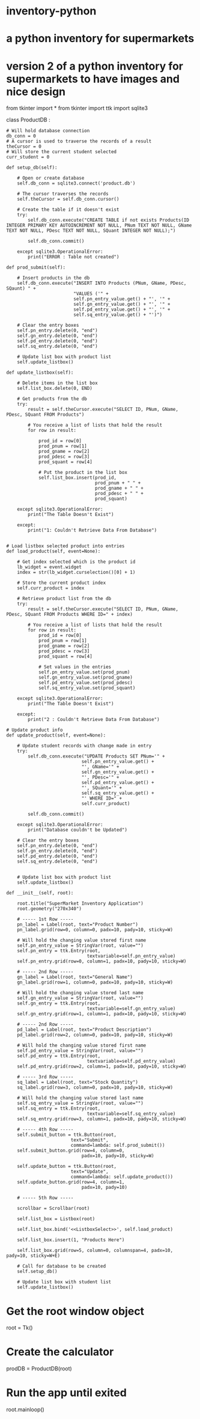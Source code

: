 # inventory-python
# a python inventory for supermarkets
# version 2 of a python inventory for supermarkets to have images and nice design
from tkinter import *
from tkinter import ttk
import sqlite3

class ProductDB :

    # Will hold database connection
    db_conn = 0
    # A cursor is used to traverse the records of a result
    theCursor = 0
    # Will store the current student selected
    curr_student = 0

    def setup_db(self):

        # Open or create database
        self.db_conn = sqlite3.connect('product.db')

        # The cursor traverses the records
        self.theCursor = self.db_conn.cursor()

        # Create the table if it doesn't exist
        try:
            self.db_conn.execute("CREATE TABLE if not exists Products(ID INTEGER PRIMARY KEY AUTOINCREMENT NOT NULL, PNum TEXT NOT NULL, GName TEXT NOT NULL, PDesc TEXT NOT NULL, SQuant INTEGER NOT NULL);")

            self.db_conn.commit()

        except sqlite3.OperationalError:
            print("ERROR : Table not created")

    def prod_submit(self):

        # Insert products in the db
        self.db_conn.execute("INSERT INTO Products (PNum, GName, PDesc, SQaunt) " +
                             "VALUES ('" +
                             self.pn_entry_value.get() + "', '" +
                             self.gn_entry_value.get() + "', '" +
                             self.pd_entry_value.get() + "', '" +
                             self.sq_entry_value.get() + "')")

        # Clear the entry boxes
        self.pn_entry.delete(0, "end")
        self.gn_entry.delete(0, "end")
        self.pd_entry.delete(0, "end")
        self.sq_entry.delete(0, "end")

        # Update list box with product list
        self.update_listbox()

    def update_listbox(self):

        # Delete items in the list box
        self.list_box.delete(0, END)

        # Get products from the db
        try:
            result = self.theCursor.execute("SELECT ID, PNum, GName, PDesc, SQuant FROM Products")

            # You receive a list of lists that hold the result
            for row in result:

                prod_id = row[0]
                prod_pnum = row[1]
                prod_gname = row[2]
                prod_pdesc = row[3]
                prod_squant = row[4]

                # Put the product in the list box
                self.list_box.insert(prod_id,
                                     prod_pnum + " " +
                                     prod_gname + " " +
                                     prod_pdesc + " " +
                                     prod_squant)

        except sqlite3.OperationalError:
            print("The Table Doesn't Exist")

        except:
            print("1: Couldn't Retrieve Data From Database")


    # Load listbox selected product into entries
    def load_product(self, event=None):

        # Get index selected which is the product id
        lb_widget = event.widget
        index = str(lb_widget.curselection()[0] + 1)

        # Store the current product index
        self.curr_product = index

        # Retrieve product list from the db
        try:
            result = self.theCursor.execute("SELECT ID, PNum, GName, PDesc, SQuant FROM Products WHERE ID=" + index)

            # You receive a list of lists that hold the result
            for row in result:
                prod_id = row[0]
                prod_pnum = row[1]
                prod_gname = row[2]
                prod_pdesc = row[3]
                prod_squant = row[4]

                # Set values in the entries
                self.pn_entry_value.set(prod_pnum)
                self.gn_entry_value.set(prod_gname)
                self.pd_entry_value.set(prod_pdesc)
                self.sq_entry_value.set(prod_squant)

        except sqlite3.OperationalError:
            print("The Table Doesn't Exist")

        except:
            print("2 : Couldn't Retrieve Data From Database")

    # Update product info
    def update_product(self, event=None):

        # Update student records with change made in entry
        try:
            self.db_conn.execute("UPDATE Products SET PNum='" +
                                self.pn_entry_value.get() +
                                "', GName='" +
                                self.gn_entry_value.get() +
                                "', PDesc='" +
                                self.pd_entry_value.get() +
                                "', SQuant='" +
                                self.sq_entry_value.get() +
                                "' WHERE ID=" +
                                self.curr_product)

            self.db_conn.commit()

        except sqlite3.OperationalError:
            print("Database couldn't be Updated")

        # Clear the entry boxes
        self.pn_entry.delete(0, "end")
        self.gn_entry.delete(0, "end")
        self.pd_entry.delete(0, "end")
        self.sq_entry.delete(0, "end")


        # Update list box with product list
        self.update_listbox()

    def __init__(self, root):

        root.title("SuperMarket Inventory Application")
        root.geometry("270x340")

        # ----- 1st Row -----
        pn_label = Label(root, text="Product Number")
        pn_label.grid(row=0, column=0, padx=10, pady=10, sticky=W)

        # Will hold the changing value stored first name
        self.pn_entry_value = StringVar(root, value="")
        self.pn_entry = ttk.Entry(root,
                                  textvariable=self.pn_entry_value)
        self.pn_entry.grid(row=0, column=1, padx=10, pady=10, sticky=W)

        # ----- 2nd Row -----
        gn_label = Label(root, text="General Name")
        gn_label.grid(row=1, column=0, padx=10, pady=10, sticky=W)

        # Will hold the changing value stored last name
        self.gn_entry_value = StringVar(root, value="")
        self.gn_entry = ttk.Entry(root,
                                  textvariable=self.gn_entry_value)
        self.gn_entry.grid(row=1, column=1, padx=10, pady=10, sticky=W)

        # ----- 2nd Row -----
        pd_label = Label(root, text="Product Description")
        pd_label.grid(row=2, column=0, padx=10, pady=10, sticky=W)

        # Will hold the changing value stored first name
        self.pd_entry_value = StringVar(root, value="")
        self.pd_entry = ttk.Entry(root,
                                  textvariable=self.pd_entry_value)
        self.pd_entry.grid(row=2, column=1, padx=10, pady=10, sticky=W)

        # ----- 3rd Row -----
        sq_label = Label(root, text="Stock Quantity")
        sq_label.grid(row=3, column=0, padx=10, pady=10, sticky=W)

        # Will hold the changing value stored last name
        self.sq_entry_value = StringVar(root, value="")
        self.sq_entry = ttk.Entry(root,
                                  textvariable=self.sq_entry_value)
        self.sq_entry.grid(row=3, column=1, padx=10, pady=10, sticky=W)

        # ----- 4th Row -----
        self.submit_button = ttk.Button(root,
                            text="Submit",
                            command=lambda: self.prod_submit())
        self.submit_button.grid(row=4, column=0,
                                padx=10, pady=10, sticky=W)

        self.update_button = ttk.Button(root,
                            text="Update",
                            command=lambda: self.update_product())
        self.update_button.grid(row=4, column=1,
                                padx=10, pady=10)

        # ----- 5th Row -----

        scrollbar = Scrollbar(root)

        self.list_box = Listbox(root)

        self.list_box.bind('<<ListboxSelect>>', self.load_product)

        self.list_box.insert(1, "Products Here")

        self.list_box.grid(row=5, column=0, columnspan=4, padx=10, pady=10, sticky=W+E)

        # Call for database to be created
        self.setup_db()

        # Update list box with student list
        self.update_listbox()

# Get the root window object
root = Tk()

# Create the calculator
prodDB = ProductDB(root)

# Run the app until exited
root.mainloop()
